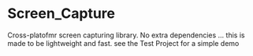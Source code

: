 # Screen_Capture
Cross-platofmr screen capturing library. No extra dependencies ... this is made to be lightweight and fast.
see the Test Project for a simple demo


